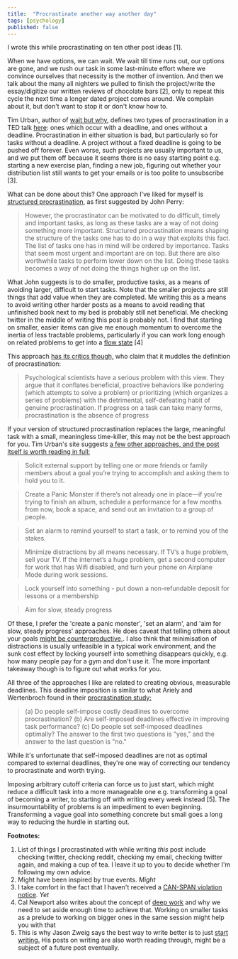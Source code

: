 ```yaml
---
title:  "Procrastinate another way another day"
tags: [psychology]
published: false
---
```


I wrote this while procrastinating on ten other post ideas \[1\]. 

When we have options, we can wait. We wait till time runs out, our options are gone, and we rush our task in some last-minute effort where we convince ourselves that necessity is the mother of invention. And then we talk about the many all nighters we pulled to finish the project/write the essay/digitize our written reviews of chocolate bars \[2\], only to repeat this cycle the next time a longer dated project comes around. We complain about it, but don't want to stop it or don't know how to.

Tim Urban, author of [wait but why](https://waitbutwhy.com/ "site link"), defines two types of procrastination in a TED talk [here](https://www.ted.com/talks/tim_urban_inside_the_mind_of_a_master_procrastinator?language=en#t-593175 "tim on procrastination"): ones which occur with a deadline, and ones without a deadline. Procrastination in either situation is bad, but particularly so for tasks without a deadline. A project without a fixed deadline is going to be pushed off forever. Even worse, such projects are usually important to us, and we put them off because it seems there is no easy starting point e.g. starting a new exercise plan, finding a new job, figuring out whether your distribution list still wants to get your emails or is too polite to unsubscribe \[3\].

What can be done about this? One approach I've liked for myself is [structured procrastination](http://www.structuredprocrastination.com/ "site link"), as first suggested by John Perry:

> However, the procrastinator can be motivated to do difficult, timely and important tasks, as long as these tasks are a way of not doing something more important. Structured procrastination means shaping the structure of the tasks one has to do in a way that exploits this fact. The list of tasks one has in mind will be ordered by importance. Tasks that seem most urgent and important are on top. But there are also worthwhile tasks to perform lower down on the list. Doing these tasks becomes a way of not doing the things higher up on the list. 

What John suggests is to do smaller, productive tasks, as a means of avoiding larger, difficult to start tasks. Note that the smaller projects are still things that add value when they are completed. Me writing this as a means to avoid writing other harder posts as a means to avoid reading that unfinished book next to my bed is probably still net beneficial. Me checking twitter in the middle of writing this post is probably not. I find that starting on smaller, easier items can give me enough momentum to overcome the inertia of less tractable problems, particularly if you can work long enough on related problems to get into a [flow state](https://en.wikipedia.org/wiki/Flow_(psychology) "wiki link") \[4\]

This approach [has its critics though,](https://www.psychologicalscience.org/observer/why-wait-the-science-behind-procrastination "criticism of structured procrastination") who claim that it muddles the definition of procrastination:

> Psychological scientists have a serious problem with this view. They argue that it conflates beneficial, proactive behaviors like pondering (which attempts to solve a problem) or prioritizing (which organizes a series of problems) with the detrimental, self-defeating habit of genuine procrastination. If progress on a task can take many forms, procrastination is the absence of progress

If your version of structured procrastination replaces the large, meaningful task with a small, meaningless time-killer, this may not be the best approach for you. Tim Urban's site suggests [a few other approaches, and the post itself is worth reading in full:](https://waitbutwhy.com/2013/11/how-to-beat-procrastination.html "other suggestions")

> Solicit external support by telling one or more friends or family members about a goal you’re trying to accomplish and asking them to hold you to it. 

> Create a Panic Monster if there’s not already one in place—if you’re trying to finish an album, schedule a performance for a few months from now, book a space, and send out an invitation to a group of people.

> Set an alarm to remind yourself to start a task, or to remind you of the stakes.

> Minimize distractions by all means necessary. If TV’s a huge problem, sell your TV. If the internet’s a huge problem, get a second computer for work that has Wifi disabled, and turn your phone on Airplane Mode during work sessions.

> Lock yourself into something - put down a non-refundable deposit for lessons or a membership

> Aim for slow, steady progress

Of these, I prefer the 'create a panic monster', 'set an alarm', and 'aim for slow, steady progress' approaches. He does caveat that telling others about your goals [might be counterproductive,](http://berkeleysciencereview.com/when-telling-others-about-your-goals-compromises-them/ "telling goals compromises them"). I also think that minimisation of distractions is usually unfeasible in a typical work environment, and the sunk cost effect by locking yourself into something disappears quickly, e.g. how many people pay for a gym and don't use it. The more important takeaway though is to figure out what works for you.

All three of the approaches I like are related to creating obvious, measurable deadlines. This deadline imposition is similar to what Ariely and Wertenbroch found in their [procrastination study:](https://pdfs.semanticscholar.org/1ace/a08d84d042b2d9802ca3432ee803da698d03.pdf "link to paper")

> (a) Do people self-impose costly deadlines to overcome procrastination? (b) Are self-imposed deadlines effective in improving task performance? (c) Do people set self-imposed deadlines optimally? The answer to the first two questions is "yes," and the answer to the last question is "no." 

While it's unfortunate that self-imposed deadlines are not as optimal compared to external deadlines, they're one way of correcting our tendency to procrastinate and worth trying.

Imposing arbitrary cutoff criteria can force us to just start, which might reduce a difficult task into a more manageable one e.g. transforming a goal of becoming a writer, to starting off with writing every week instead \[5\]. The insurmountability of problems is an impediment to even beginning. Transforming a vague goal into something concrete but small goes a long way to reducing the hurdle in starting out.

**Footnotes:**
1. List of things I procrastinated with while writing *this* post include checking twitter, checking reddit, checking my email, checking twitter again, and making a cup of tea. I leave it up to you to decide whether I'm following my own advice.
2. Might have been inspired by true events. *Might*
3. I take comfort in the fact that I haven't received a [CAN-SPAN violation notice](https://www.ftc.gov/tips-advice/business-center/guidance/can-spam-act-compliance-guide-business "ftc link"). *Yet*
4. Cal Newport also writes about the concept of [deep work](http://calnewport.com/books/deep-work/ "cal on deep work") and why we need to set aside enough time to achieve that. Working on smaller tasks as a prelude to working on bigger ones in the same session might help you with that
5. This is why Jason Zweig says the best way to write better is to just [start writing.](http://jasonzweig.com/on-writing-better-part-1/ "writing better part 1") His posts on writing are also worth reading through, might be a subject of a future post eventually.
